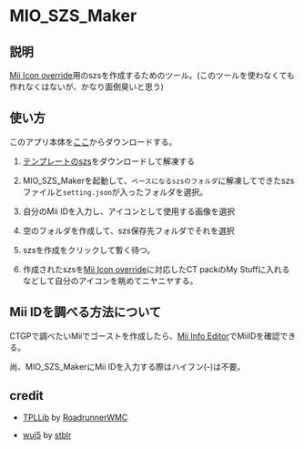 # MIO_SZS_Maker

## 説明

[Mii Icon override](https://youtu.be/u8YT9j2Z-SY?si=R8eWXD09kgM1-dPQ)用のszsを作成するためのツール。(このツールを使わなくても作れなくはないが、かなり面倒臭いと思う)

## 使い方

このアプリ本体を[ここ](https://github.com/kazuki-4ys/MIO_SZS_Maker/releases)からダウンロードする。

1. [テンプレートのszs](https://dl.dropboxusercontent.com/scl/fi/y6nrdh6effsodxk2k0ezx/Mii_Icon_Override_template_szs_v1.0.2.zip?rlkey=dqao8o3zf9oq0h4ft02owdhnp)をダウンロードして解凍する

1. MIO_SZS_Makerを起動して、`ベースになるszsのフォルダ`に解凍してできたszsファイルと`setting.json`が入ったフォルダを選択。

1. 自分のMii IDを入力し、アイコンとして使用する画像を選択

1. 空のフォルダを作成して、szs保存先フォルダでそれを選択

1. szsを作成をクリックして暫く待つ。

1. 作成されたszsを[Mii Icon override](https://youtu.be/u8YT9j2Z-SY?si=R8eWXD09kgM1-dPQ)に対応したCT packのMy Stuffに入れるなどして自分のアイコンを眺めてニヤニヤする。

## Mii IDを調べる方法について

CTGPで調べたいMiiでゴーストを作成したら、[Mii Info Editor](https://kazuki-4ys.github.io/web_apps/MiiInfoEditorLite/)でMiiIDを確認できる。

尚、MIO_SZS_MakerにMii IDを入力する際はハイフン(-)は不要。

## credit

* [TPLLib](https://github.com/RoadrunnerWMC/TPLLib) by [RoadrunnerWMC](https://github.com/RoadrunnerWMC)

* [wuj5](https://github.com/stblr/wuj5) by [stblr](https://github.com/stblr)